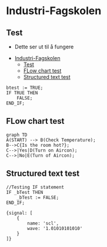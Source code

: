# Industri-Fagskolen

## Test
* Dette ser ut til å fungere


<!-- @import "[TOC]" {cmd="toc" depthFrom=1 depthTo=6 orderedList=false} -->

<!-- code_chunk_output -->

- [Industri-Fagskolen](#-industri-fagskolen-)
  - [Test](#-test-)
  - [FLow chart test](#-flow-chart-test-)
  - [Structured text test](#-structured-text-test-)

<!-- /code_chunk_output -->


```Csharp
btest := TRUE;
IF TRUE THEN
	FALSE;
END_IF;
````
## FLow chart test
```mermaid
graph TD
A(START) --> B(Check Temperature);
B-->C{Is the room hot?};
C-->|Yes|D(Turn on Aircon);
C-->|No|E(Turn of Aircon);
```

## Structured text test
```iecst
//Testing IF statement
IF _bTest THEN
	_bTest := FALSE;
END_IF;
```

```wavedrom
{signal: [
	{
		name: 'scl',
		wave: '1.01010101010'
	}
]}